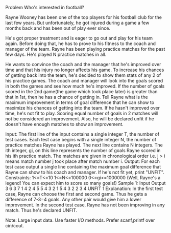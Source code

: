Problem
Who's interested in football?

Rayne Wooney has been one of the top players for his football club for the last few years. But unfortunately, he got injured during a game a few months back and has been out of play ever since.

He's got proper treatment and is eager to go out and play for his team again. Before doing that, he has to prove to his fitness to the coach and manager of the team. Rayne has been playing practice matches for the past few days. He's played N practice matches in all.

He wants to convince the coach and the manager that he's improved over time and that his injury no longer affects his game. To increase his chances of getting back into the team, he's decided to show them stats of any 2 of his practice games. The coach and manager will look into the goals scored in both the games and see how much he's improved. If the number of goals scored in the 2nd game(the game which took place later) is greater than that in 1st, then he has a chance of getting in. Tell Rayne what is the maximum improvement in terms of goal difference that he can show to maximize his chances of getting into the team. If he hasn't improved over time, he's not fit to play. Scoring equal number of goals in 2 matches will not be considered an improvement. Also, he will be declared unfit if he doesn't have enough matches to show an improvement.

Input:
The first line of the input contains a single integer T, the number of test cases. Each test case begins with a single integer N, the number of practice matches Rayne has played.
The next line contains N integers. The ith integer, gi, on this line represents the number of goals Rayne scored in his ith practice match. The matches are given in chronological order i.e. j > i means match number j took place after match number i.
Output:
For each test case output a single line containing the maximum goal difference that Rayne can show to his coach and manager. If he's not fit yet, print "UNFIT".
Constraints:
1<=T<=10
1<=N<=100000
0<=gi<=1000000 (Well, Rayne's a legend! You can expect him to score so many goals!)
Sample 1:
Input
Output
3
6
3 7 1 4 2 4
5
5 4 3 2 1
5
4 3 2 2 3
4
UNFIT
1
Explanation:
In the first test case, Rayne can choose the first and second game. Thus he gets a difference of 7-3=4 goals. Any other pair would give him a lower improvement. In the second test case, Rayne has not been improving in any match. Thus he's declared UNFIT.

Note: Large input data. Use faster I/O methods. Prefer scanf,printf over cin/cout.

